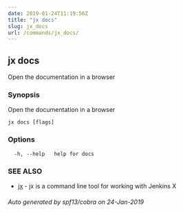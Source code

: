 ```yaml
---
date: 2019-01-24T11:19:56Z
title: "jx docs"
slug: jx_docs
url: /commands/jx_docs/
---
```

## jx docs

Open the documentation in a browser

### Synopsis

Open the documentation in a browser

```
jx docs [flags]
```

### Options

```
  -h, --help   help for docs
```

### SEE ALSO

* [jx](/commands/jx/)	 - jx is a command line tool for working with Jenkins X

###### Auto generated by spf13/cobra on 24-Jan-2019
